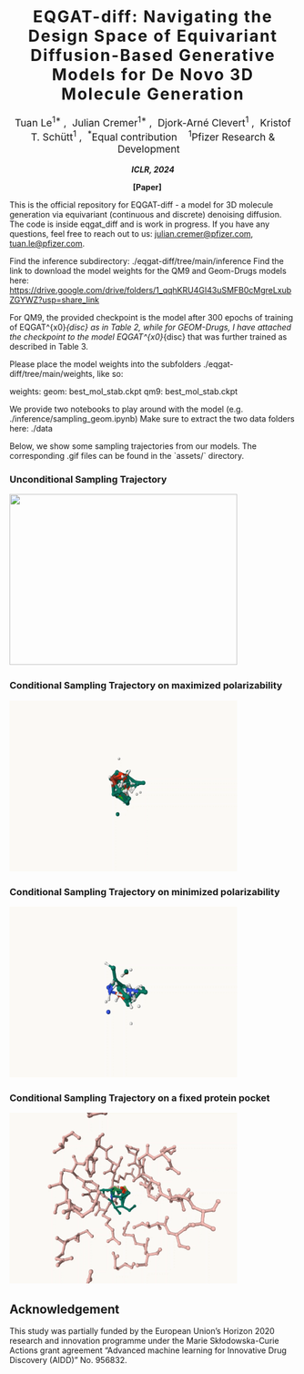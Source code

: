 <h1 align='center' style="text-align:center; font-weight:bold; font-size:2.0em;letter-spacing:2.0px;"> EQGAT-diff: Navigating the Design Space of Equivariant Diffusion-Based Generative Models for De Novo 3D Molecule Generation </h1>

<p align='center' style="text-align:center;font-size:1.25em;">
    <a >Tuan Le<sup>1*</sup></a>&nbsp;,&nbsp;
    <a >Julian Cremer<sup>1*</sup></a>&nbsp;,&nbsp;
    <a >Djork-Arné Clevert<sup>1</sup></a>&nbsp;,&nbsp;
    <a >Kristof T. Schütt<sup>1</sup></a>&nbsp;,&nbsp;
<sup>*</sup>Equal contribution&nbsp;&nbsp;&nbsp;
<sup>1</sup>Pfizer Research & Development&nbsp;&nbsp;&nbsp;
</p>


<p align='center';>
<b>
<em>ICLR, 2024</em> <br>
</b>
</p>
<p align='center' style="text-align:center;font-size:2.5 em;">
<b>
    <a href="https://openreview.net/forum?id=kzGuiRXZrQ" target="_blank" style="text-decoration: none;">[Paper]</a>&nbsp;&nbsp;&nbsp;&nbsp;&nbsp;&nbsp;
</b>
</p>


This is the official repository for EQGAT-diff - a model for 3D molecule generation  via equivariant (continuous and discrete) denoising diffusion. The code is inside eqgat_diff and is work in progress. If you have any questions, feel free to reach out to us: [julian.cremer@pfizer.com](julian.cremer@pfizer.com), [tuan.le@pfizer.com](tuan.le@pfizer.com).


Find the inference subdirectory: ./eqgat-diff/tree/main/inference
Find the link to download the model weights for the QM9 and Geom-Drugs models here: https://drive.google.com/drive/folders/1_qqhKRU4GI43uSMFB0cMgreLxubZGYWZ?usp=share_link
 
For QM9, the provided checkpoint is the model after 300 epochs of training of EQGAT^{x0}_{disc} as in Table 2,  while for GEOM-Drugs, I have attached the checkpoint to the model EQGAT^{x0}_{disc}  that was further trained as described in Table 3. 
 
Please place the model weights into the subfolders ./eqgat-diff/tree/main/weights, like so:

weights:
    geom:
        best_mol_stab.ckpt
    qm9:
        best_mol_stab.ckpt
 
We provide two notebooks to play around with the model (e.g. ./inference/sampling_geom.ipynb)
Make sure to extract the two data folders here: ./data


</details>
Below, we show some sampling trajectories from our models. The corresponding .gif files can be found in the `assets/` directory.


### Unconditional Sampling Trajectory

<img src="https://github.com/tuanle618/eqgat-diff/blob/main/assets/unconditional-sampling-trajectory.gif" width="400" height="300"/>


### Conditional Sampling Trajectory on maximized polarizability


<img src="https://github.com/tuanle618/eqgat-diff/blob/main/assets/conditional-sampling-maximized-polarizability.gif" width="400" height="300"/>

### Conditional Sampling Trajectory on minimized polarizability

<img src="https://github.com/tuanle618/eqgat-diff/blob/main/assets/conditional-sampling-minimized-polarizability.gif" width="400" height="300"/>



### Conditional Sampling Trajectory on a fixed protein pocket

<img src="https://github.com/tuanle618/eqgat-diff/blob/main/assets/conditional-ligand-pocket-sampling-trajectory.gif" width="400" height="300"/>



## Acknowledgement
This study was partially funded by the European Union’s Horizon 2020 research and innovation programme under the Marie Skłodowska-Curie Actions grant agreement “Advanced machine learning for Innovative Drug Discovery (AIDD)” No. 956832.